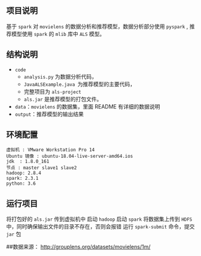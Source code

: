 
## 项目说明
基于 `spark` 对 `movielens` 的数据分析和推荐模型，数据分析部分使用 `pyspark` , 推荐模型使用 `spark` 的 `mlib` 库中 `ALS` 模型。

## 结构说明                       
- `code`
  - `analysis.py` 为数据分析代码，
  - `JavaALSExample.java `为推荐模型的主要代码，
  - 完整项目为 `als-project`
  - `als.jar` 是推荐模型的打包文件。
- `data`：`movielens` 的数据集，里面 README 有详细的数据说明
- `output`：推荐模型的输出结果

## 环境配置
```
虚拟机 : VMware Workstation Pro 14    
Ubuntu 镜像 : ubuntu-18.04-live-server-amd64.ios    
jdk  : 1.8.0_161  
节点 : master slave1 slave2    
hadoop: 2.8.4   
spark: 2.3.1
python: 3.6
```
## 运行项目
将打包好的 `als.jar` 传到虚拟机中
启动 `hadoop`
启动 `spark`
将数据集上传到 `HDFS` 中，同时确保输出文件的目录不存在，否则会报错
运行 `spark-submit` 命令，提交 `jar` 包

##数据来源：
http://grouplens.org/datasets/movielens/1m/ 
